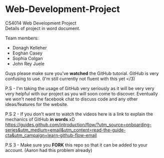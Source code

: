 # Web-Development-Project
CS4014 Web Development Project <br >
Details of project in word document.

Team members:
- Donagh Kelleher
- Eoghan Casey
- Sophia Colgan
- John Rey Juele

Guys please make sure you've **watched** the GitHub tutorial. GitHub is very confusing to use. (I'm still currently not fluent with this yet </3)

P.S - I'm taking the usage of GitHub very seriously as it will be very very very helpful with our project as you will soon come to discover. Eventually we won't need the facebook chat to discuss code and any other ideas/features for the website.

P.S 2 - If you don't want to watch the videos here is a link to explain the mechanics of GitHub **in words** xD https://guides.github.com/introduction/flow/?utm_source=onboarding-series&utm_medium=email&utm_content=read-the-guide-cta&utm_campaign=learn-github-flow-email

P.S 3 - Make sure you **__FORK__** this repo so that it can be added to your account. (Aaron had this problem already)
